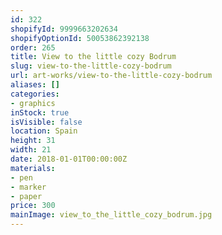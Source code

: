```yaml
---
id: 322
shopifyId: 9999663202634
shopifyOptionId: 50053862392138
order: 265
title: View to the little cozy Bodrum
slug: view-to-the-little-cozy-bodrum
url: art-works/view-to-the-little-cozy-bodrum
aliases: []
categories:
- graphics
inStock: true
isVisible: false
location: Spain
height: 31
width: 21
date: 2018-01-01T00:00:00Z
materials:
- pen
- marker
- paper
price: 300
mainImage: view_to_the_little_cozy_bodrum.jpg
---
```

